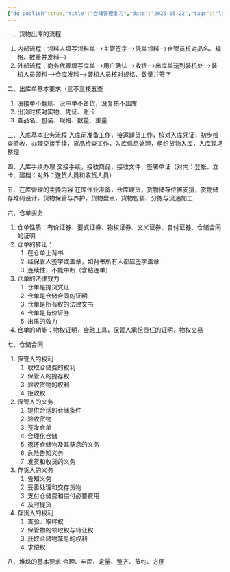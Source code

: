 ```yaml
---
{"dg-publish":true,"title":"仓储管理复习","date":"2025-05-22","tags":["logistics"],"permalink":"/jask/input////","dgPassFrontmatter":true}
---
```



一、货物出库的流程
1. 内部流程：领料人填写领料单——>主管签字——>凭单领料——>仓管员核对品名、规格、数量并发料——>
2. 外部流程：商务代表填写库单——>用户确认——>收银——>出库单送到装机处——>装机人员领料——>仓库发料——>装机人员核对规格、数量并签字

二、出库单基本要求（三不三核五查
1. 没接单不翻账、没审单不备货，没复核不出库
2. 出货时核对实物、凭证、账卡
3. 查品名、包装、规格、数量、重量

三、入库基本业务流程
入库前准备工作，接运卸货工作，核对入库凭证，初步检查验收，办理交接手续，货品检查工作，入库信息处理，组织货物入库，入库现场整理

四、入库手续办理
交接手续，接收商品，接收文件，签署单证（对内：登帐、立卡、建档；对外：送货人员和收货人员）

五、在库管理的主要内容
在库作业准备，仓库理货，货物储存位置安排，货物储存堆码设计，货物保管与养护，货物盘点，货物包装、分拣与流通加工

六、仓单实务
1. 仓单性质：有价证券、要式证券、物权证券、文义证券、自付证券、仓储合同的证明
2. 仓单的转让：
	1. 在仓单上背书
	2. 经保管人签字或盖章，如背书所有人都应签字盖章
	3. 连续性，不能中断（含粘连单）
3. 仓单的法律效力
	1. 仓单是提货凭证
	2. 仓单是仓储合同的证明
	3. 仓单是所有权的法律文书
	4. 仓单是有价证券
	5. 出质的效力
4. 仓单的功能：物权证明，金融工具，保管人承担责任的证明，物权交易

七、仓储合同
1. 保管人的权利
	1. 收取仓储费的权利
	2. 保管人的提存权
	3. 验收货物的权利
	4. 拒收权
2. 保管人的义务
	1. 提供合适的仓储条件
	2. 验收货物
	3. 签发仓单
	4. 合理化仓储
	5. 返还仓储物及其孳息的义务
	6. 危险告知义务
	7. 发货和收货的义务
3. 存货人的义务
	1. 告知义务
	2. 妥善处理和交存货物
	3. 支付仓储费和偿付必要费用
	4. 及时提货
4. 存货人的权利
	1. 查验、取样权
	2. 保管物的领取权与转让权
	3. 获取仓储物孳息的权利
	4. 求偿权

八、堆垛的基本要求
合理、牢固、定量、整齐、节约、方便